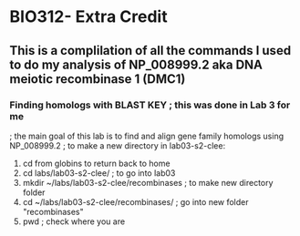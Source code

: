 # **BIO312- Extra Credit**
## This is a complilation of all the commands I used to do my analysis of NP_008999.2 aka DNA meiotic recombinase 1 (DMC1)

### Finding homologs with BLAST KEY ; this was done in Lab 3 for me
; the main goal of this lab is to find and align gene family homologs using NP_008999.2
; to make a new directory in lab03-s2-clee: 
1. cd from globins to return back to home
2. cd labs/lab03-s2-clee/ ; to go into lab03
3. mkdir ~/labs/lab03-s2-clee/recombinases ; to make new directory folder
4. cd ~/labs/lab03-s2-clee/recombinases/ ; go into new folder "recombinases"
5. pwd ; check where you are
	
